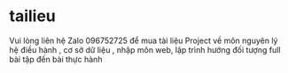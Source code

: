 # tailieu

Vui lòng liên hệ Zalo 096752725 để mua tài liệu Project về môn nguyên lý hệ điều hành , cơ sở dữ liệu , nhập môn web, lập trình hướng đối tượng full bài tập đến bài thực hành
